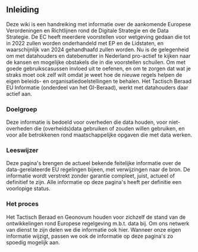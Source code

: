 ## Inleiding

Deze wiki is een handreiking met informatie over de aankomende Europese Verordeningen en Richtlijnen rond de Digitale Strategie en de Data Strategie. De EC heeft meerdere voorstellen voor wetgeving gedaan die tot in 2022 zullen worden onderhandeld met EP en de Lidstaten, en waarschijnlijk van 2024 gehandhaafd zullen worden. Nu is de gelegenheid om met datahouders en datebenutter in Nederland pro-actief te kijken naar de kansen en mogelijke obstakels die in die voorstellen schuilen. Om met goede gebruikscasussen invloed uit te oefenen, en om te zorgen dat wat je straks moet ook zelf wilt omdat je weet hoe de nieuwe regels helpen de eigen beleids- en organisatiedoelstellingen te behalen. Het Tactisch Beraad EU Informatie (onderdeel van het GI-Beraad), werkt met datahouders daar actief aan.

### Doelgroep

Deze informatie is bedoeld voor overheden die data houden, voor niet-overheden die (overheids)data gebruiken of zouden willen gebruiken, en voor alle betrokkenen rond maatschappelijke opgaven die met data werken.

### Leeswijzer

Deze pagina's brengen de actueel bekende feitelijke informatie over de data-gerelateerde EU regelingen bijeen, met verwijzingen naar de bron. De informatie wordt verstrekt zonder garantie compleet, juist, actueel of definitief te zijn. Alle informatie op deze pagina's heeft per definitie een voorlopige status.

### Het proces

Het Tactisch Beraad en Geonovum houden voor zichzelf de stand van de ontwikkelingen rond Europese regelgeving m.b.t. data bij. Om ons netwerk van dienst te zijn delen we die informatie ook hier. Wanneer onze eigen informatie wijzigt, passen we ook de informatie op deze pagina's zo spoedig mogelijk aan.
